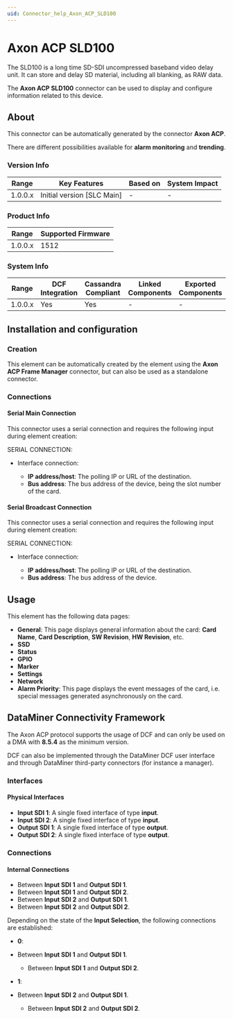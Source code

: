 ```yaml
---
uid: Connector_help_Axon_ACP_SLD100
---
```


# Axon ACP SLD100

The SLD100 is a long time SD-SDI uncompressed baseband video delay unit. It can store and delay SD material, including all blanking, as RAW data.

The **Axon ACP SLD100** connector can be used to display and configure information related to this device.

## About

This connector can be automatically generated by the connector **Axon ACP**.

There are different possibilities available for **alarm monitoring** and **trending**.

### Version Info

| **Range** | **Key Features**             | **Based on** | **System Impact** |
|-----------|------------------------------|--------------|-------------------|
| 1.0.0.x   | Initial version \[SLC Main\] | \-           | \-                |

### Product Info

| Range     | Supported Firmware     |
|-----------|------------------------|
| 1.0.0.x   | 1512                   |

### System Info

| Range     | DCF Integration     | Cassandra Compliant     | Linked Components     | Exported Components     |
|-----------|---------------------|-------------------------|-----------------------|-------------------------|
| 1.0.0.x   | Yes                 | Yes                     | \-                    | \-                      |

## Installation and configuration

### Creation

This element can be automatically created by the element using the **Axon ACP Frame Manager** connector, but can also be used as a standalone connector.

### Connections

#### Serial Main Connection

This connector uses a serial connection and requires the following input during element creation:

SERIAL CONNECTION:

- Interface connection:

  - **IP address/host**: The polling IP or URL of the destination.
  - **Bus address**: The bus address of the device, being the slot number of the card.

#### Serial Broadcast Connection

This connector uses a serial connection and requires the following input during element creation:

SERIAL CONNECTION:

- Interface connection:

  - **IP address/host**: The polling IP or URL of the destination.
  - **Bus address**: The bus address of the device.

## Usage

This element has the following data pages:

- **General**: This page displays general information about the card: **Card Name**, **Card Description**, **SW Revision**, **HW Revision**, etc.
- **SSD**
- **Status**
- **GPIO**
- **Marker**
- **Settings**
- **Network**
- **Alarm Priority**: This page displays the event messages of the card, i.e. special messages generated asynchronously on the card.

## DataMiner Connectivity Framework

The Axon ACP protocol supports the usage of DCF and can only be used on a DMA with **8.5.4** as the minimum version.

DCF can also be implemented through the DataMiner DCF user interface and through DataMiner third-party connectors (for instance a manager).

### Interfaces

#### Physical Interfaces

- **Input SDI 1**: A single fixed interface of type **input**.
- **Input SDI 2**: A single fixed interface of type **input**.
- **Output SDI 1**: A single fixed interface of type **output**.
- **Output SDI 2**: A single fixed interface of type **output**.

### Connections

#### Internal Connections

- Between **Input SDI 1** and **Output SDI 1**.
- Between **Input SDI 1** and **Output SDI 2**.
- Between **Input SDI 2** and **Output SDI 1**.
- Between **Input SDI 2** and **Output SDI 2**.

Depending on the state of the **Input Selection**, the following connections are established:

- **0**:

- Between **Input SDI 1** and **Output SDI 1**.
  - Between **Input SDI 1** and **Output SDI 2**.

- **1**:

- Between **Input SDI 2** and **Output SDI 1**.
  - Between **Input SDI 2** and **Output SDI 2**.
